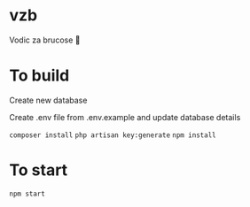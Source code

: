 # vzb
Vodic za brucose :book:

# To build

Create new database

Create .env file from .env.example and update database details

`composer install`
`php artisan key:generate`
`npm install`

# To start

`npm start`